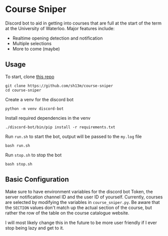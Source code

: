 # Course Sniper

Discord bot to aid in getting into courses that are full at the start of the term at the University of Waterloo. Major features include:

- Realtime opening detection and notification
- Multiple selections
- More to come (maybe)

## Usage

To start, clone [this repo](https://github.com/sh13m/course-sniper)

```shell
git clone https://github.com/sh13m/course-sniper
cd course-sniper
```

Create a venv for the discord bot
```shell
python -m venv discord-bot
```

Install required dependencies in the venv

```shell
./discord-bot/bin/pip install -r requirements.txt 
```

Run `run.sh` to start the bot, output will be passed to the `my.log` file

```shell
bash run.sh
```

Run `stop.sh` to stop the bot

```shell
bash stop.sh
```

## Basic Configuration

Make sure to have environment variables for the discord bot Token, the server notification channel ID and the user ID of yourself. Currently, courses are selected by modifying the variables in `course_sniper.py`. Be aware that the `SECTION` values don't match up the actual section of the course, but rather the row of the table on the course catalogue website.

I will most likely change this in the future to be more user friendly if I ever stop being lazy and get to it.

